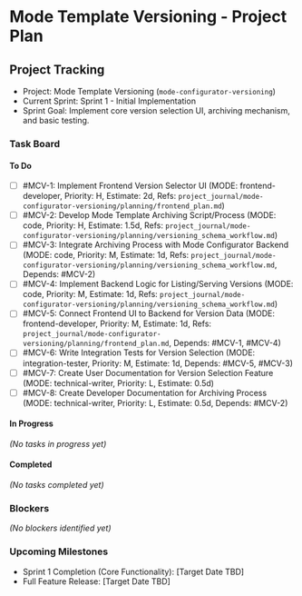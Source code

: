 # Mode Template Versioning - Project Plan

## Project Tracking
- Project: Mode Template Versioning (`mode-configurator-versioning`)
- Current Sprint: Sprint 1 - Initial Implementation
- Sprint Goal: Implement core version selection UI, archiving mechanism, and basic testing.

### Task Board
#### To Do
- [ ] #MCV-1: Implement Frontend Version Selector UI (MODE: frontend-developer, Priority: H, Estimate: 2d, Refs: `project_journal/mode-configurator-versioning/planning/frontend_plan.md`)
- [ ] #MCV-2: Develop Mode Template Archiving Script/Process (MODE: code, Priority: H, Estimate: 1.5d, Refs: `project_journal/mode-configurator-versioning/planning/versioning_schema_workflow.md`)
- [ ] #MCV-3: Integrate Archiving Process with Mode Configurator Backend (MODE: code, Priority: M, Estimate: 1d, Refs: `project_journal/mode-configurator-versioning/planning/versioning_schema_workflow.md`, Depends: #MCV-2)
- [ ] #MCV-4: Implement Backend Logic for Listing/Serving Versions (MODE: code, Priority: M, Estimate: 1d, Refs: `project_journal/mode-configurator-versioning/planning/versioning_schema_workflow.md`)
- [ ] #MCV-5: Connect Frontend UI to Backend for Version Data (MODE: frontend-developer, Priority: M, Estimate: 1d, Refs: `project_journal/mode-configurator-versioning/planning/frontend_plan.md`, Depends: #MCV-1, #MCV-4)
- [ ] #MCV-6: Write Integration Tests for Version Selection (MODE: integration-tester, Priority: M, Estimate: 1d, Depends: #MCV-5, #MCV-3)
- [ ] #MCV-7: Create User Documentation for Version Selection Feature (MODE: technical-writer, Priority: L, Estimate: 0.5d)
- [ ] #MCV-8: Create Developer Documentation for Archiving Process (MODE: technical-writer, Priority: L, Estimate: 0.5d, Depends: #MCV-2)

#### In Progress
*(No tasks in progress yet)*

#### Completed
*(No tasks completed yet)*

### Blockers
*(No blockers identified yet)*

### Upcoming Milestones
- Sprint 1 Completion (Core Functionality): [Target Date TBD]
- Full Feature Release: [Target Date TBD]